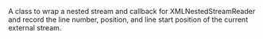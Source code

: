 A class to wrap a nested stream and callback for XMLNestedStreamReader and record the line number, position, and line start position of the current external stream.